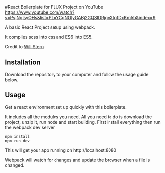 
#React Boilerplate for FLUX Project on YouTube
https://www.youtube.com/watch?v=PvjNglsyOHs&list=PLoYCgNOIyGABj2GQSlDRjgvXtqfDxKm5b&index=9

A basic React Project setup using webpack.

It compiles scss into css and ES6 into ES5.

Credit to [Will Stern](https://github.com/learncodeacademy/react-js-tutorials)

## Installation

Download the repository to your computer and follow the usage guide below.

## Usage

Get a react environment set up quickly with this boilerplate.

It includes all the modules you need. All you need to do is download the project, unzip it, run node and start building.
First install everything then run the webpack dev server

```
npm install
npm run dev
```

This will get your app running on http://localhost:8080

Webpack will watch for changes and update the browser when a file is changed.
